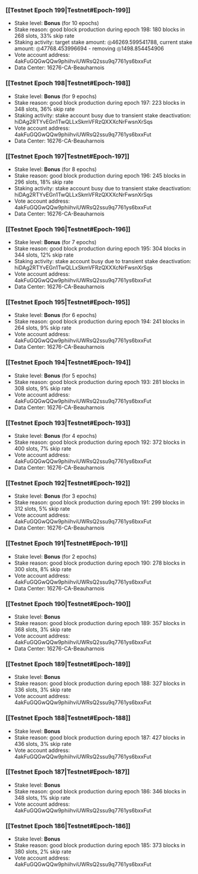 ### [[Testnet Epoch 199|Testnet#Epoch-199]]
* Stake level: **Bonus** (for 10 epochs)
* Stake reason: good block production during epoch 198: 180 blocks in 268 slots, 33% skip rate
* Staking activity: target stake amount: ◎46269.599541788, current stake amount: ◎47768.453996694 - removing ◎1498.854454906
* Vote account address: 4akFuGQGwQQw9phiihviUWRsQ2ssu9q7761ys6bxxFut
* Data Center: 16276-CA-Beauharnois
### [[Testnet Epoch 198|Testnet#Epoch-198]]
* Stake level: **Bonus** (for 9 epochs)
* Stake reason: good block production during epoch 197: 223 blocks in 348 slots, 36% skip rate
* Staking activity: stake account busy due to transient stake deactivation: hiDAg2RTYvEGn1TwQLLxSkmVFRzQXXXcNrFwsnXrSqs
* Vote account address: 4akFuGQGwQQw9phiihviUWRsQ2ssu9q7761ys6bxxFut
* Data Center: 16276-CA-Beauharnois
### [[Testnet Epoch 197|Testnet#Epoch-197]]
* Stake level: **Bonus** (for 8 epochs)
* Stake reason: good block production during epoch 196: 245 blocks in 296 slots, 18% skip rate
* Staking activity: stake account busy due to transient stake deactivation: hiDAg2RTYvEGn1TwQLLxSkmVFRzQXXXcNrFwsnXrSqs
* Vote account address: 4akFuGQGwQQw9phiihviUWRsQ2ssu9q7761ys6bxxFut
* Data Center: 16276-CA-Beauharnois
### [[Testnet Epoch 196|Testnet#Epoch-196]]
* Stake level: **Bonus** (for 7 epochs)
* Stake reason: good block production during epoch 195: 304 blocks in 344 slots, 12% skip rate
* Staking activity: stake account busy due to transient stake deactivation: hiDAg2RTYvEGn1TwQLLxSkmVFRzQXXXcNrFwsnXrSqs
* Vote account address: 4akFuGQGwQQw9phiihviUWRsQ2ssu9q7761ys6bxxFut
* Data Center: 16276-CA-Beauharnois
### [[Testnet Epoch 195|Testnet#Epoch-195]]
* Stake level: **Bonus** (for 6 epochs)
* Stake reason: good block production during epoch 194: 241 blocks in 264 slots, 9% skip rate
* Vote account address: 4akFuGQGwQQw9phiihviUWRsQ2ssu9q7761ys6bxxFut
* Data Center: 16276-CA-Beauharnois
### [[Testnet Epoch 194|Testnet#Epoch-194]]
* Stake level: **Bonus** (for 5 epochs)
* Stake reason: good block production during epoch 193: 281 blocks in 308 slots, 9% skip rate
* Vote account address: 4akFuGQGwQQw9phiihviUWRsQ2ssu9q7761ys6bxxFut
* Data Center: 16276-CA-Beauharnois
### [[Testnet Epoch 193|Testnet#Epoch-193]]
* Stake level: **Bonus** (for 4 epochs)
* Stake reason: good block production during epoch 192: 372 blocks in 400 slots, 7% skip rate
* Vote account address: 4akFuGQGwQQw9phiihviUWRsQ2ssu9q7761ys6bxxFut
* Data Center: 16276-CA-Beauharnois
### [[Testnet Epoch 192|Testnet#Epoch-192]]
* Stake level: **Bonus** (for 3 epochs)
* Stake reason: good block production during epoch 191: 299 blocks in 312 slots, 5% skip rate
* Vote account address: 4akFuGQGwQQw9phiihviUWRsQ2ssu9q7761ys6bxxFut
* Data Center: 16276-CA-Beauharnois
### [[Testnet Epoch 191|Testnet#Epoch-191]]
* Stake level: **Bonus** (for 2 epochs)
* Stake reason: good block production during epoch 190: 278 blocks in 300 slots, 8% skip rate
* Vote account address: 4akFuGQGwQQw9phiihviUWRsQ2ssu9q7761ys6bxxFut
* Data Center: 16276-CA-Beauharnois
### [[Testnet Epoch 190|Testnet#Epoch-190]]
* Stake level: **Bonus**
* Stake reason: good block production during epoch 189: 357 blocks in 368 slots, 3% skip rate
* Vote account address: 4akFuGQGwQQw9phiihviUWRsQ2ssu9q7761ys6bxxFut
* Data Center: 16276-CA-Beauharnois
### [[Testnet Epoch 189|Testnet#Epoch-189]]
* Stake level: **Bonus**
* Stake reason: good block production during epoch 188: 327 blocks in 336 slots, 3% skip rate
* Vote account address: 4akFuGQGwQQw9phiihviUWRsQ2ssu9q7761ys6bxxFut
### [[Testnet Epoch 188|Testnet#Epoch-188]]
* Stake level: **Bonus**
* Stake reason: good block production during epoch 187: 427 blocks in 436 slots, 3% skip rate
* Vote account address: 4akFuGQGwQQw9phiihviUWRsQ2ssu9q7761ys6bxxFut
### [[Testnet Epoch 187|Testnet#Epoch-187]]
* Stake level: **Bonus**
* Stake reason: good block production during epoch 186: 346 blocks in 348 slots, 1% skip rate
* Vote account address: 4akFuGQGwQQw9phiihviUWRsQ2ssu9q7761ys6bxxFut
### [[Testnet Epoch 186|Testnet#Epoch-186]]
* Stake level: **Bonus**
* Stake reason: good block production during epoch 185: 373 blocks in 380 slots, 2% skip rate
* Vote account address: 4akFuGQGwQQw9phiihviUWRsQ2ssu9q7761ys6bxxFut